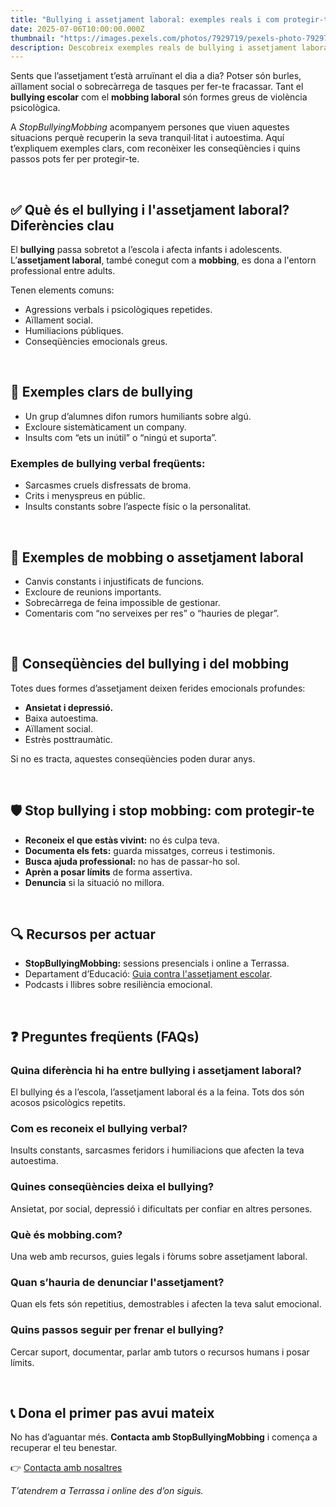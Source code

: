 ```yaml
---
title: "Bullying i assetjament laboral: exemples reals i com protegir-te avui mateix"
date: 2025-07-06T10:00:00.000Z
thumbnail: "https://images.pexels.com/photos/7929719/pexels-photo-7929719.jpeg?auto=compress&cs=tinysrgb"
description: Descobreix exemples reals de bullying i assetjament laboral, les conseqüències emocionals i com defensar-te des d'avui mateix.
---
```


Sents que l’assetjament t’està arruïnant el dia a dia? Potser són burles, aïllament social o sobrecàrrega de tasques per fer-te fracassar. Tant el **bullying escolar** com el **mobbing laboral** són formes greus de violència psicològica.

A *StopBullyingMobbing* acompanyem persones que viuen aquestes situacions perquè recuperin la seva tranquil·litat i autoestima. Aquí t’expliquem exemples clars, com reconèixer les conseqüències i quins passos pots fer per protegir-te.

&nbsp;

## ✅ Què és el bullying i l'assetjament laboral? Diferències clau

El **bullying** passa sobretot a l’escola i afecta infants i adolescents. L’**assetjament laboral**, també conegut com a **mobbing**, es dona a l'entorn professional entre adults.

Tenen elements comuns:

- Agressions verbals i psicològiques repetides.
- Aïllament social.
- Humiliacions públiques.
- Conseqüències emocionals greus.

&nbsp;

## 🛑 Exemples clars de bullying

- Un grup d’alumnes difon rumors humiliants sobre algú.
- Excloure sistemàticament un company.
- Insults com “ets un inútil” o “ningú et suporta”.

### Exemples de bullying verbal freqüents:

- Sarcasmes cruels disfressats de broma.
- Crits i menyspreus en públic.
- Insults constants sobre l’aspecte físic o la personalitat.

&nbsp;

## 🏢 Exemples de mobbing o assetjament laboral

- Canvis constants i injustificats de funcions.
- Excloure de reunions importants.
- Sobrecàrrega de feina impossible de gestionar.
- Comentaris com “no serveixes per res” o “hauries de plegar”.

&nbsp;

## 🚨 Conseqüències del bullying i del mobbing

Totes dues formes d’assetjament deixen ferides emocionals profundes:

- **Ansietat i depressió.**
- Baixa autoestima.
- Aïllament social.
- Estrès posttraumàtic.

Si no es tracta, aquestes conseqüències poden durar anys.

&nbsp;

## 🛡️ Stop bullying i stop mobbing: com protegir-te

- **Reconeix el que estàs vivint:** no és culpa teva.
- **Documenta els fets:** guarda missatges, correus i testimonis.
- **Busca ajuda professional:** no has de passar-ho sol.
- **Aprèn a posar límits** de forma assertiva.
- **Denuncia** si la situació no millora.

&nbsp;

## 🔍 Recursos per actuar

- **StopBullyingMobbing:** sessions presencials i online a Terrassa.
- Departament d’Educació: [Guia contra l'assetjament escolar](https://educacio.gencat.cat/ca/departament/publicacions/guies/convivencia/).
- Podcasts i llibres sobre resiliència emocional.

&nbsp;

## ❓ Preguntes freqüents (FAQs)

### Quina diferència hi ha entre bullying i assetjament laboral?
El bullying és a l’escola, l’assetjament laboral és a la feina. Tots dos són acosos psicològics repetits.

### Com es reconeix el bullying verbal?
Insults constants, sarcasmes feridors i humiliacions que afecten la teva autoestima.

### Quines conseqüències deixa el bullying?
Ansietat, por social, depressió i dificultats per confiar en altres persones.

### Què és mobbing.com?
Una web amb recursos, guies legals i fòrums sobre assetjament laboral.

### Quan s’hauria de denunciar l'assetjament?
Quan els fets són repetitius, demostrables i afecten la teva salut emocional.

### Quins passos seguir per frenar el bullying?
Cercar suport, documentar, parlar amb tutors o recursos humans i posar límits.

&nbsp;

## 📞 Dona el primer pas avui mateix

No has d’aguantar més. **Contacta amb StopBullyingMobbing** i comença a recuperar el teu benestar.

👉 [Contacta amb nosaltres](/contacte)

*T’atendrem a Terrassa i online des d’on siguis.*

